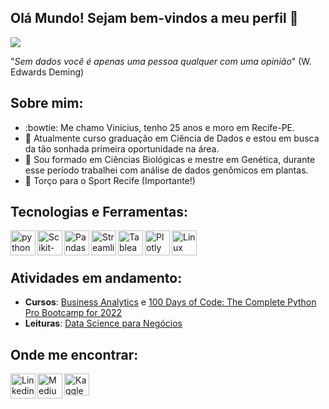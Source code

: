 ## Olá Mundo! Sejam bem-vindos a meu perfil 👋
![](https://komarev.com/ghpvc/?username=vinitg96&color=green)

"*Sem dados você é apenas uma pessoa qualquer com uma opinião*" (W. Edwards Deming)

## Sobre mim:

- :bowtie: Me chamo Vinicius, tenho 25 anos e moro em Recife-PE. 
- :game_die: Atualmente curso graduação em Ciência de Dados e estou em busca da tão sonhada primeira oportunidade na área.
- :seedling: Sou formado em Ciências Biológicas e mestre em Genética, durante esse período trabalhei com análise de dados genômicos em plantas.
- :leopard: Torço para o Sport Recife (Importante!)

## Tecnologias e Ferramentas:

[<img align="left" alt="python" width="40px" height="40px" src="https://cdn.jsdelivr.net/gh/devicons/devicon/icons/python/python-original.svg" />](https://www.python.org/)

[<img align="left" alt="Scikit-learn" width="40px" height="40px" src="https://upload.wikimedia.org/wikipedia/commons/0/05/Scikit_learn_logo_small.svg" />](https://scikit-learn.org/stable/)

[<img align="left" alt="Pandas" width="40px" height="40px" src="https://upload.wikimedia.org/wikipedia/commons/2/22/Pandas_mark.svg" />](https://pandas.pydata.org/)

[<img align="left" alt="Streamlit" width="40px" height="40px" src="https://raw.githubusercontent.com/rlew631/rlew631/b09a7af3f30f8b5a5428dbeb07b9021622018685/red_streamlit.svg" />](https://streamlit.io/)

[<img align="left" alt="Tableau" width="40px" height="40px" src="https://cdn.worldvectorlogo.com/logos/tableau-software.svg" />](https://www.wdiscover.com.br/tableau/)

[<img align="left" alt="Plotly" width="40px" height="40px" src="https://www.vectorlogo.zone/logos/plot_ly/plot_ly-icon.svg" />](https://plotly.com/)

[<img align="left" alt="Linux" width="40px" height="40px" src="https://cdn.jsdelivr.net/gh/devicons/devicon/icons/linux/linux-original.svg" />](https://pt.wikipedia.org/wiki/Linux) 
<br>
<br>


## Atividades em andamento:
- **Cursos**: [Business Analytics](https://www.datascienceacademy.com.br/course/anlise-de-dados-com-matlab) e [100 Days of Code: The Complete Python Pro Bootcamp for 2022](https://www.udemy.com/course/100-days-of-code/)
- **Leituras**: [Data Science para Negócios](https://www.amazon.com.br/Data-Science-para-neg%C3%B3cios-Fawcett/dp/8576089726/ref=asc_df_8576089726/?tag=googleshopp00-20&linkCode=df0&hvadid=379708192683&hvpos=&hvnetw=g&hvrand=8668234030019075204&hvpone=&hvptwo=&hvqmt=&hvdev=c&hvdvcmdl=&hvlocint=&hvlocphy=1001625&hvtargid=pla-398225631558&psc=1)

## Onde me encontrar:
[<img align="left" alt="Linkedin" width="40px" height="40px" src="https://cdn.jsdelivr.net/gh/devicons/devicon/icons/linkedin/linkedin-original.svg" />](https://www.linkedin.com/in/vinicius-torres-05a35695/)

[<img align="left" alt="Medium" width="40px" height="40px" src="https://www.svgrepo.com/show/5274/medium-size.svg" />](https://medium.com/@vini.guerra87)

[<img align="left" alt="Kaggle" width="40px" height="35px" src="https://www.vectorlogo.zone/logos/kaggle/kaggle-icon.svg" />](https://www.kaggle.com/vinitg96)

